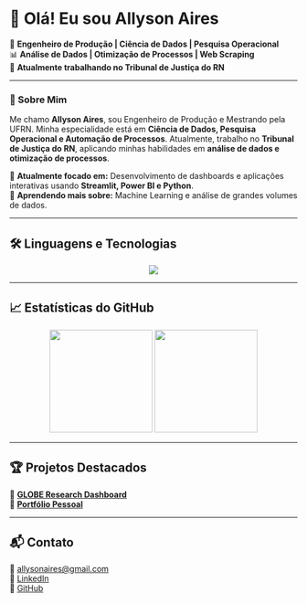 # 👋 Olá! Eu sou Allyson Aires 

🚀 **Engenheiro de Produção | Ciência de Dados | Pesquisa Operacional**  
📊 **Análise de Dados | Otimização de Processos | Web Scraping**  
📍 **Atualmente trabalhando no Tribunal de Justiça do RN**  

---

### 🚀 Sobre Mim
Me chamo **Allyson Aires**, sou Engenheiro de Produção e Mestrando pela UFRN. Minha especialidade está em **Ciência de Dados, Pesquisa Operacional e Automação de Processos**. Atualmente, trabalho no **Tribunal de Justiça do RN**, aplicando minhas habilidades em **análise de dados e otimização de processos**.

🔭 **Atualmente focado em:** Desenvolvimento de dashboards e aplicações interativas usando **Streamlit, Power BI e Python**.  
🌱 **Aprendendo mais sobre:** Machine Learning e análise de grandes volumes de dados.  

---

## 🛠 **Linguagens e Tecnologias**
<div align="center">
  <img src="https://skillicons.dev/icons?i=python,pandas,selenium,git,github,html,css,js,sqlite" />
</div>

---

## 📈 **Estatísticas do GitHub**
<div align="center">
  <img height="180em" src="https://github-readme-stats.vercel.app/api?username=trojanorte&show_icons=true&theme=github_dark&hide_border=true" />
  <img height="180em" src="https://github-readme-stats.vercel.app/api/top-langs/?username=trojanorte&layout=compact&langs_count=8&theme=github_dark&hide_border=true"/>
</div>

---

## 🏆 **Projetos Destacados**
🔹 **[GLOBE Research Dashboard](https://trojanorte-globe-dashboard-app-rrdlxy.streamlit.app/)**  
🔹 **[Portfólio Pessoal](https://allysonaires.github.io/)**  

---

## 📬 **Contato**
📧 allysonaires@gmail.com  
🔗 [LinkedIn](https://www.linkedin.com/in/allyson-aires-a6a432122/)  
🐙 [GitHub](https://github.com/trojanorte)  
